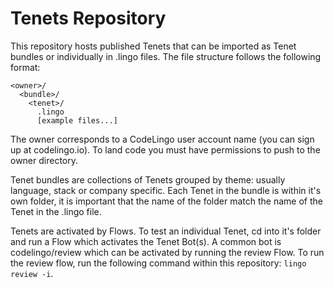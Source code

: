 # Tenets Repository

This repository hosts published Tenets that can be imported as Tenet bundles or individually in .lingo files. The file structure follows the following format:

```
<owner>/
  <bundle>/
    <tenet>/
      .lingo
      [example files...]
```

The owner corresponds to a CodeLingo user account name (you can sign up at codelingo.io). To land code you must have permissions to push to the owner directory.

Tenet bundles are collections of Tenets grouped by theme: usually language, stack or company specific. Each Tenet in the bundle is within it's own folder, it is important that the name of the folder match the name of the Tenet in the .lingo file.

Tenets are activated by Flows. To test an individual Tenet, cd into it's folder and run a Flow which activates the Tenet Bot(s). A common bot is codelingo/review which can be activated by running the review Flow. To run the review flow, run the following command within this repository: `lingo review -i`.
